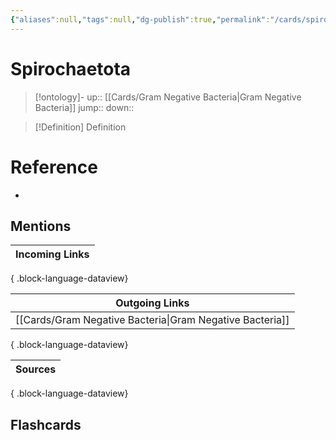 ```yaml
---
{"aliases":null,"tags":null,"dg-publish":true,"permalink":"/cards/spirochaetota/","dgPassFrontmatter":true}
---
```


# Spirochaetota

> [!ontology]-
> up:: [[Cards/Gram Negative Bacteria\|Gram Negative Bacteria]]
> jump:: 
> down:: 

> [!Definition] Definition

# Reference

- 

## Mentions

| Incoming Links |
| -------------- |

{ .block-language-dataview}

| Outgoing Links                                              |
| ----------------------------------------------------------- |
| [[Cards/Gram Negative Bacteria\|Gram Negative Bacteria]] |

{ .block-language-dataview}

| Sources |
| ------- |

{ .block-language-dataview}

## Flashcards